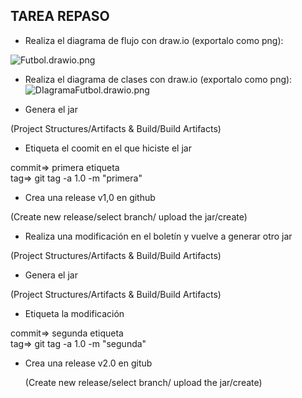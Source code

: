 ## TAREA REPASO

* Realiza el diagrama de flujo con draw.io (exportalo como png):

![Futbol.drawio.png](/home/dam/Escritorio/repasocod/boletin15contornos/DIagramaFutbol.drawio.png)

* Realiza el diagrama de clases con draw.io (exportalo como png):
  ![DIagramaFutbol.drawio.png](/home/dam/Escritorio/repasocod/boletin15contornos/Futbol.drawio.png)

* Genera el jar<br>

(Project Structures/Artifacts & Build/Build Artifacts) <br>
* Etiqueta el coomit en el que hiciste el jar<br>

commit=> primera etiqueta<br>
tag=> git tag -a 1.0 -m "primera"<br>
* Crea una release v1,0 en github<br>

(Create new release/select branch/ upload the jar/create)<br>
* Realiza una modificación en el boletín y vuelve a generar otro jar<br>

(Project Structures/Artifacts & Build/Build Artifacts) <br>
*  Genera el jar<br>

  (Project Structures/Artifacts & Build/Build Artifacts)<br>
* Etiqueta la modificación<br>

commit=> segunda etiqueta<br>
tag=> git tag -a 1.0 -m "segunda"<br>
 * Crea una release v2.0 en gitub <br>

   (Create new release/select branch/ upload the jar/create)<br>

